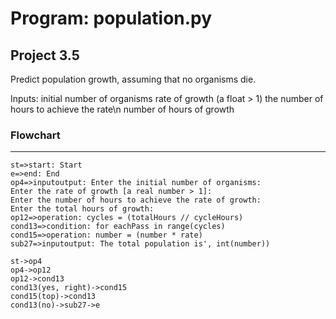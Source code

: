 # Program: population.py

## Project 3.5

Predict population growth, assuming that no organisms die.

Inputs:
   initial number of organisms
   rate of growth (a float > 1)
   the number of hours to achieve the rate\n   number of hours of growth

### Flowchart

---

```flow
st=>start: Start
e=>end: End
op4=>inputoutput: Enter the initial number of organisms:
Enter the rate of growth [a real number > 1]:
Enter the number of hours to achieve the rate of growth:
Enter the total hours of growth: 
op12=>operation: cycles = (totalHours // cycleHours)
cond13=>condition: for eachPass in range(cycles)
cond15=>operation: number = (number * rate) 
sub27=>inputoutput: The total population is', int(number))

st->op4
op4->op12
op12->cond13
cond13(yes, right)->cond15
cond15(top)->cond13
cond13(no)->sub27->e
```

